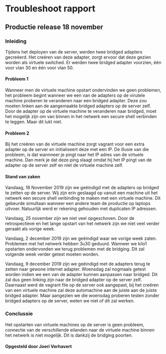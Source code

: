 # Troubleshoot rapport
## Productie release 18 november
### Inleiding
Tijdens het deployen van de server, werden twee bridged adapters gecreëerd. Het creëren van deze adapter, zorgt ervoor dat deze gezien worden als virtuele switched.
Er werden twee bridged adapter voorzien, één voor vlan 30 en één voor vlan 50.


#### Probleem 1
Wanneer men de virtuele machine opstart ondervinden we geen problemen, het probleem begint wanneer we een van de adapters op de virutele machine proberen te veranderen naar een bridged adapter. Deze zou moeten linken aan de aangemaakte bridged adapters op de server zelf. Door de adapter op de virtuele machine te veranderen naar bridged, moet het mogelijk zijn om van binnen in het netwerk een secure shell verbinden te leggen. Maar dit lukt niet.

#### Probleem 2
Bij het creëren van de virtuele machine zorgt vagrant voor een extra adapter op de server en initialiseert deze met een IP. De illusie van die probleem, is dat wannneer je pingt naar het IP adres van de virtuele machine. Dan merk je dat deze ping slaagt omdat hij het IP pingt van de adapter op de server zelf en niet de virtuele machine zelf.

#### Stand van zaken
Vandaag, 18 November 2019 zijn we geëindigd met de adapters op bridged te zetten op de server. Wij zijn erin geslaagd op vanuit een machine uit het netwerk een secure shell verbinding te maken met een virtuele machine. Dit gebeurde simultaan wanneer een andere team de productie op laptops uitvoer. Natuurlijk werd er rekening gehouden met duplicaten IP adressen.

Vandaag, 25 november zijn we niet veel opgeschoven. Door de retrospectieve en het lange opstart van het netwerk zijn we niet veel verder geraakt als vorige week.

Vandaag, 2 december 2019 zijn we geëindigd waar we vorige week zaten. Problemen met het netwerk hebben 3u30 geduurd. Wanneer we kilo1 opstarten ondervonden we terug problemen met de bridging. Dit zal volgende week verder getest moeten worden.

Vandaag, 9 december 2019 zijn we geëindigd met de adapters terug te zetten naar gewone internet adapter. Woensdag zal nogmaals getest worden indien we een van de adapter kunnen aanpassen naar bridged. Dit zal dus geen linking zijn naar de bridged adapter op de server zelf. Daarnaast werd de vagrant file op de server ook aangepast, bij het creëren van een virtuele machine zal deze automachine aan de juiste aan de juiste bridged adapter. Maar aangezien we die woensdag proberen testen zonder bridged adapters op de server, weten we niet of dit zal werken.

### Conclussie
Het opstarten van virtuele machines op de server is geen probleem, connectie van de verschillende eilanden naar de virtuele machine binnen het netwerk is niet mogelijk. Dit is dankzij de bridging poorten.


#### Opgesteld door Joeri Verhavert
